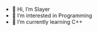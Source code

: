 - 👋 Hi, I’m Slayer
- 👀 I’m interested in Programming
- 🌱 I’m currently learning C++


<!---
01Slayer/01Slayer is a ✨ special ✨ repository because its `README.md` (this file) appears on your GitHub profile.
You can click the Preview link to take a look at your changes.
--->
